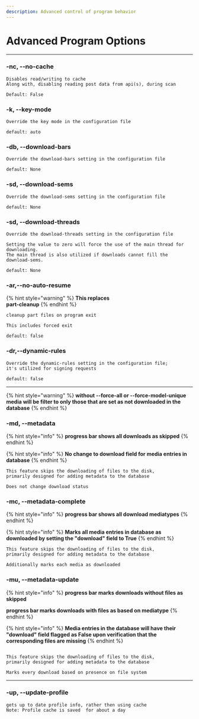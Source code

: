 ```yaml
---
description: Advanced control of program behavior
---
```


# Advanced Program Options

***

### -nc, --no-cache

```
Disables read/writing to cache
Along with, disabling reading post data from api(s), during scan
```

```
Default: False
```

### -k, --key-mode

```
Override the key mode in the configuration file
```

```
default: auto
```

### -db, --download-bars&#x20;

```
Override the download-bars setting in the configuration file
```

```
default: None
```

### -sd, --download-sems

```
Override the download-sems setting in the configuration file
```

```
default: None
```

### -sd, --download-threads

```
Override the download-threads setting in the configuration file

Setting the value to zero will force the use of the main thread for downloading. 
The main thread is also utilized if downloads cannot fill the download-sems.
```

```
default: None
```

### -ar,--no-auto-resume

{% hint style="warning" %}
**This replaces** \
**part-cleanup**
{% endhint %}

```
cleanup part files on program exit

This includes forced exit
```

```
default: false
```

### -dr,--dynamic-rules

```
Override the dynamic-rules setting in the configuration file; 
it's utilized for signing requests
```

```
default: false
```



***

{% hint style="warning" %}
**without --force-all or --force-model-unique media will be filter to only those that are set as not downloaded in the database**
{% endhint %}

### -md, --metadata

{% hint style="info" %}
**progress bar  shows  all downloads as skipped**
{% endhint %}

{% hint style="info" %}
**No change to download field for media entries in database**
{% endhint %}

```
This feature skips the downloading of files to the disk, 
primarily designed for adding metadata to the database

Does not change download status
```

### -mc, --metadata-complete

{% hint style="info" %}
**progress bar shows all download mediatypes**
{% endhint %}

{% hint style="info" %}
**Marks all media entries in database as downloaded by setting the "download" field to True**
{% endhint %}

```
This feature skips the downloading of files to the disk, 
primarily designed for adding metadata to the database

Additionally marks each media as downloaded
```

### -mu, --metadata-update

{% hint style="info" %}
**progress bar marks downloads without files as skipped**

**progress bar marks downloads with files as based on mediatype**
{% endhint %}

{% hint style="info" %}
**Media entries in the database will have their "download" field flagged as False upon verification that the corresponding files are missing**
{% endhint %}

```

This feature skips the downloading of files to the disk, 
primarily designed for adding metadata to the database

Marks every download based on presence on file system
```



***

### **-up, --update-profile**

```
gets up to date profile info, rather then using cache
Note: Profile cache is saved  for about a day
```
